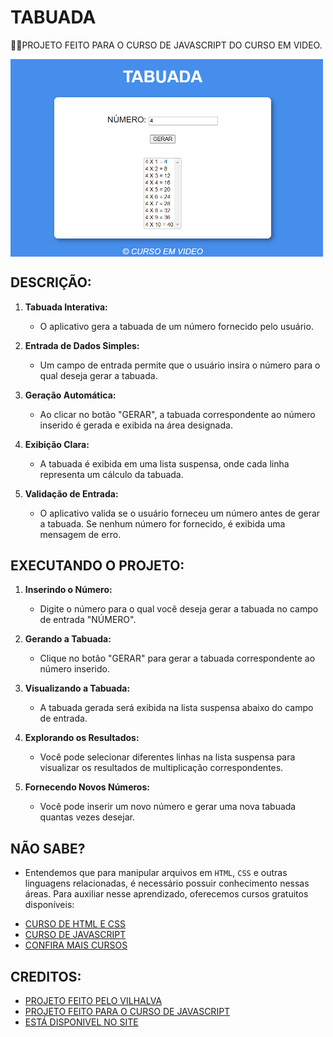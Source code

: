 # TABUADA
👨‍🏫PROJETO FEITO PARA O CURSO DE JAVASCRIPT DO CURSO EM VIDEO.

<img src="FOTO.png" align="center" width="500"> <br>

## DESCRIÇÃO:
1. **Tabuada Interativa:**
   - O aplicativo gera a tabuada de um número fornecido pelo usuário.

2. **Entrada de Dados Simples:**
   - Um campo de entrada permite que o usuário insira o número para o qual deseja gerar a tabuada.

3. **Geração Automática:**
   - Ao clicar no botão "GERAR", a tabuada correspondente ao número inserido é gerada e exibida na área designada.

4. **Exibição Clara:**
   - A tabuada é exibida em uma lista suspensa, onde cada linha representa um cálculo da tabuada.

5. **Validação de Entrada:**
   - O aplicativo valida se o usuário forneceu um número antes de gerar a tabuada. Se nenhum número for fornecido, é exibida uma mensagem de erro.

## EXECUTANDO O PROJETO:
1. **Inserindo o Número:**
   - Digite o número para o qual você deseja gerar a tabuada no campo de entrada "NÚMERO".

2. **Gerando a Tabuada:**
   - Clique no botão "GERAR" para gerar a tabuada correspondente ao número inserido.

3. **Visualizando a Tabuada:**
   - A tabuada gerada será exibida na lista suspensa abaixo do campo de entrada.

4. **Explorando os Resultados:**
   - Você pode selecionar diferentes linhas na lista suspensa para visualizar os resultados de multiplicação correspondentes.

5. **Fornecendo Novos Números:**
   - Você pode inserir um novo número e gerar uma nova tabuada quantas vezes desejar.

## NÃO SABE?
- Entendemos que para manipular arquivos em `HTML`, `CSS` e outras linguagens relacionadas, é necessário possuir conhecimento nessas áreas. Para auxiliar nesse aprendizado, oferecemos cursos gratuitos disponíveis:
* [CURSO DE HTML E CSS](https://github.com/VILHALVA/CURSO-DE-HTML-E-CSS)
* [CURSO DE JAVASCRIPT](https://github.com/VILHALVA/CURSO-DE-JAVASCRIPT)
* [CONFIRA MAIS CURSOS](https://github.com/VILHALVA?tab=repositories&q=+topic:CURSO)

## CREDITOS:
- [PROJETO FEITO PELO VILHALVA](https://github.com/VILHALVA)
- [PROJETO FEITO PARA O CURSO DE JAVASCRIPT](https://github.com/VILHALVA/CURSO-DE-JAVASCRIPT)
- [ESTÁ DISPONIVEL NO SITE](https://vilhalva.github.io/STYLER/STYLER.html)
